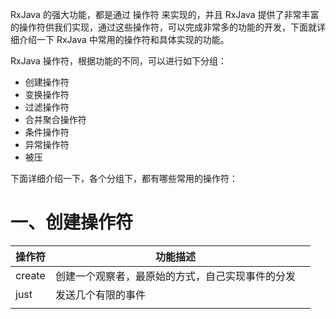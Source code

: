 RxJava 的强大功能，都是通过 操作符 来实现的，并且 RxJava 提供了非常丰富的操作符供我们实现，通过这些操作符，可以完成非常多的功能的开发，下面就详细介绍一下 RxJava 中常用的操作符和具体实现的功能。

RxJava 操作符，根据功能的不同，可以进行如下分组：

* 创建操作符
* 变换操作符
* 过滤操作符
* 合并聚合操作符
* 条件操作符
* 异常操作符
* 被压

下面详细介绍一下，各个分组下，都有哪些常用的操作符：

# 一、创建操作符

| 操作符 | 功能描述                                         |      |
| ------ | ------------------------------------------------ | ---- |
| create | 创建一个观察者，最原始的方式，自己实现事件的分发 |      |
| just   | 发送几个有限的事件                               |      |
|        |                                                  |      |

